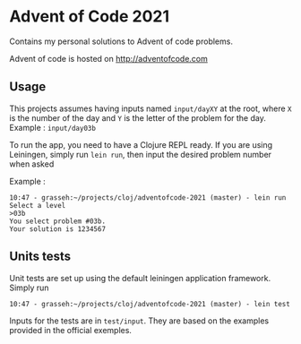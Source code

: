 # Advent of Code 2021

Contains my personal solutions to Advent of code problems.

Advent of code is hosted on http://adventofcode.com

## Usage

This projects assumes having inputs named ```input/dayXY``` at the root, where ```X``` is the number of the day and ```Y``` is the letter of the problem for the day.
Example : ```input/day03b```

To run the app, you need to have a Clojure REPL ready.
If you are using Leiningen, simply run ```lein run```, then input the desired problem number when asked

Example :
```
10:47 - grasseh:~/projects/cloj/adventofcode-2021 (master) - lein run
Select a level
>03b
You select problem #03b.
Your solution is 1234567
```

## Units tests

Unit tests are set up using the default leiningen application framework. Simply run

```
10:47 - grasseh:~/projects/cloj/adventofcode-2021 (master) - lein test
```

Inputs for the tests are in ```test/input```. They are based on the examples provided in the official exemples.

